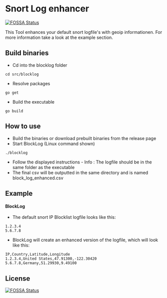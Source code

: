 # Snort Log enhancer 
[![FOSSA Status](https://app.fossa.io/api/projects/git%2Bgithub.com%2Fjanritter%2Fsnort-log-enhancer.svg?type=shield)](https://app.fossa.io/projects/git%2Bgithub.com%2Fjanritter%2Fsnort-log-enhancer?ref=badge_shield)


This Tool enhances your default snort logfile's with geoip informationen.
For more information take a look at the example section.

## Build binaries
- Cd into the blocklog folder
```
cd src/blocklog 
```
- Resolve packages
```
go get
```
- Build the executable
```
go build
```

## How to use

- Build the binaries or download prebuilt binaries from the release page 
- Start BlockLog (Linux command shown) 
```
./blocklog 
```
- Follow the displayed instructions - Info : The logfile should be in the same folder as the executable
- The final csv will be outputted in the same directory and is named block_log_enhanced.csv 

## Example
#### BlockLog
- The default snort IP Blocklist logfile looks like this:
```
1.2.3.4
5.6.7.8
```
- BlockLog will create an enhanced version of the logfile, which will look like this: 
```
IP,Country,Latitude,Longitude
1.2.3.4,United States,47.91300,-122.30420
5.6.7.8,Germany,51.29930,9.49100
```



## License
[![FOSSA Status](https://app.fossa.io/api/projects/git%2Bgithub.com%2Fjanritter%2Fsnort-log-enhancer.svg?type=large)](https://app.fossa.io/projects/git%2Bgithub.com%2Fjanritter%2Fsnort-log-enhancer?ref=badge_large)